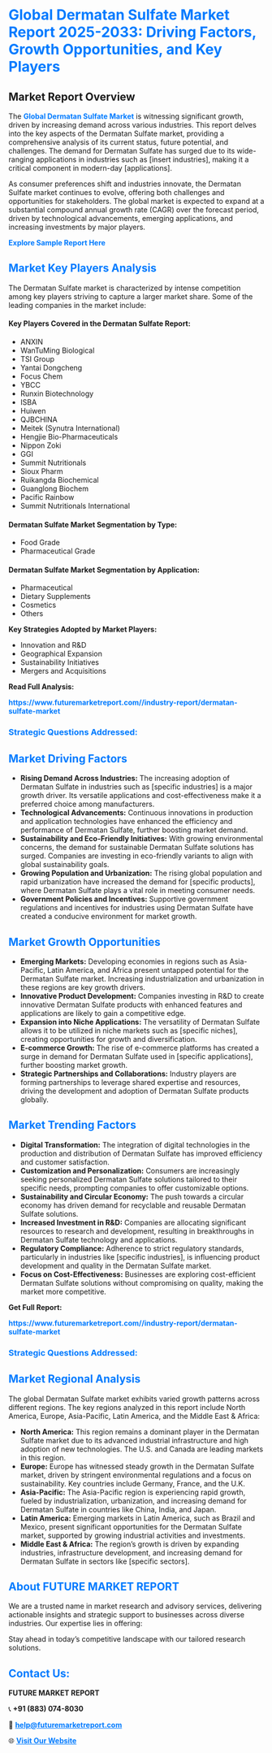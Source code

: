<h1 style="color: #007BFF;">Global Dermatan Sulfate Market Report 2025-2033: Driving Factors, Growth Opportunities, and Key Players</h1>

<section id="overview">
<h2>Market Report Overview</h2>
<p>The <a href="https://www.futuremarketreport.com//industry-report/dermatan-sulfate-market" style="color: #007BFF; text-decoration: none;"><strong>Global Dermatan Sulfate Market</strong></a> is witnessing significant growth, driven by increasing demand across various industries. This report delves into the key aspects of the Dermatan Sulfate market, providing a comprehensive analysis of its current status, future potential, and challenges. The demand for Dermatan Sulfate has surged due to its wide-ranging applications in industries such as [insert industries], making it a critical component in modern-day [applications].</p>
<p>As consumer preferences shift and industries innovate, the Dermatan Sulfate market continues to evolve, offering both challenges and opportunities for stakeholders. The global market is expected to expand at a substantial compound annual growth rate (CAGR) over the forecast period, driven by technological advancements, emerging applications, and increasing investments by major players.</p>
</section>

<section id="overview">
<p><a href="https://www.futuremarketreport.com//request-sample/reportId=58315" style="color: #007BFF; text-decoration: none;"><strong>Explore Sample Report Here</strong></a></p>
</section>

<section id="key-players">
<h2 style="color: #007BFF;">Market Key Players Analysis</h2>
<p>The Dermatan Sulfate market is characterized by intense competition among key players striving to capture a larger market share. Some of the leading companies in the market include:</p>
<h4>Key Players Covered in the Dermatan Sulfate Report:</h4>
<ul><li>ANXIN</li><li>WanTuMing Biological</li><li>TSI Group</li><li>Yantai Dongcheng</li><li>Focus Chem</li><li>YBCC</li><li>Runxin Biotechnology</li><li>ISBA</li><li>Huiwen</li><li>QJBCHINA</li><li>Meitek (Synutra International)</li><li>Hengjie Bio-Pharmaceuticals</li><li>Nippon Zoki</li><li>GGI</li><li>Summit Nutritionals</li><li>Sioux Pharm</li><li>Ruikangda Biochemical</li><li>Guanglong Biochem</li><li>Pacific Rainbow</li><li>Summit Nutritionals International</li></ul>
<h4>Dermatan Sulfate Market Segmentation by Type:</h4>
<ul><li>Food Grade</li><li>Pharmaceutical Grade</li></ul>

<h4>Dermatan Sulfate Market Segmentation by Application:</h4>
<ul><li>Pharmaceutical</li><li>Dietary Supplements</li><li>Cosmetics</li><li>Others</li></ul>
<p><strong>Key Strategies Adopted by Market Players:</strong></p>
<ul>
<li>Innovation and R&D</li>
<li>Geographical Expansion</li>
<li>Sustainability Initiatives</li>
<li>Mergers and Acquisitions</li>
</ul>
</section>

<section>
<p><strong>Read Full Analysis: </strong></p><a href="https://www.futuremarketreport.com//industry-report/dermatan-sulfate-market" style="color: #007BFF; text-decoration: none;"><strong>https://www.futuremarketreport.com//industry-report/dermatan-sulfate-market</strong></a>
<h3 style="color: #007BFF;">Strategic Questions Addressed:</h3>
</section>

<section id="driving-factors">
<h2 style="color: #007BFF;">Market Driving Factors</h2>
<ul>
<li><strong>Rising Demand Across Industries:</strong> The increasing adoption of Dermatan Sulfate in industries such as [specific industries] is a major growth driver. Its versatile applications and cost-effectiveness make it a preferred choice among manufacturers.</li>
<li><strong>Technological Advancements:</strong> Continuous innovations in production and application technologies have enhanced the efficiency and performance of Dermatan Sulfate, further boosting market demand.</li>
<li><strong>Sustainability and Eco-Friendly Initiatives:</strong> With growing environmental concerns, the demand for sustainable Dermatan Sulfate solutions has surged. Companies are investing in eco-friendly variants to align with global sustainability goals.</li>
<li><strong>Growing Population and Urbanization:</strong> The rising global population and rapid urbanization have increased the demand for [specific products], where Dermatan Sulfate plays a vital role in meeting consumer needs.</li>
<li><strong>Government Policies and Incentives:</strong> Supportive government regulations and incentives for industries using Dermatan Sulfate have created a conducive environment for market growth.</li>
</ul>
</section>

<section id="growth-opportunities">
<h2 style="color: #007BFF;">Market Growth Opportunities</h2>
<ul>
<li><strong>Emerging Markets:</strong> Developing economies in regions such as Asia-Pacific, Latin America, and Africa present untapped potential for the Dermatan Sulfate market. Increasing industrialization and urbanization in these regions are key growth drivers.</li>
<li><strong>Innovative Product Development:</strong> Companies investing in R&D to create innovative Dermatan Sulfate products with enhanced features and applications are likely to gain a competitive edge.</li>
<li><strong>Expansion into Niche Applications:</strong> The versatility of Dermatan Sulfate allows it to be utilized in niche markets such as [specific niches], creating opportunities for growth and diversification.</li>
<li><strong>E-commerce Growth:</strong> The rise of e-commerce platforms has created a surge in demand for Dermatan Sulfate used in [specific applications], further boosting market growth.</li>
<li><strong>Strategic Partnerships and Collaborations:</strong> Industry players are forming partnerships to leverage shared expertise and resources, driving the development and adoption of Dermatan Sulfate products globally.</li>
</ul>
</section>

<section id="trending-factors">
<h2 style="color: #007BFF;">Market Trending Factors</h2>
<ul>
<li><strong>Digital Transformation:</strong> The integration of digital technologies in the production and distribution of Dermatan Sulfate has improved efficiency and customer satisfaction.</li>
<li><strong>Customization and Personalization:</strong> Consumers are increasingly seeking personalized Dermatan Sulfate solutions tailored to their specific needs, prompting companies to offer customizable options.</li>
<li><strong>Sustainability and Circular Economy:</strong> The push towards a circular economy has driven demand for recyclable and reusable Dermatan Sulfate solutions.</li>
<li><strong>Increased Investment in R&D:</strong> Companies are allocating significant resources to research and development, resulting in breakthroughs in Dermatan Sulfate technology and applications.</li>
<li><strong>Regulatory Compliance:</strong> Adherence to strict regulatory standards, particularly in industries like [specific industries], is influencing product development and quality in the Dermatan Sulfate market.</li>
<li><strong>Focus on Cost-Effectiveness:</strong> Businesses are exploring cost-efficient Dermatan Sulfate solutions without compromising on quality, making the market more competitive.</li>
</ul>
</section>

<section>
<p><strong>Get Full Report: </strong></p><a href="https://www.futuremarketreport.com//industry-report/dermatan-sulfate-market" style="color: #007BFF; text-decoration: none;"><strong>https://www.futuremarketreport.com//industry-report/dermatan-sulfate-market</strong></a>
<h3 style="color: #007BFF;">Strategic Questions Addressed:</h3>
</section>


<section id="regional-analysis">
<h2 style="color: #007BFF;">Market Regional Analysis</h2>
<p>The global Dermatan Sulfate market exhibits varied growth patterns across different regions. The key regions analyzed in this report include North America, Europe, Asia-Pacific, Latin America, and the Middle East & Africa:</p>
<ul>
<li><strong>North America:</strong> This region remains a dominant player in the Dermatan Sulfate market due to its advanced industrial infrastructure and high adoption of new technologies. The U.S. and Canada are leading markets in this region.</li>
<li><strong>Europe:</strong> Europe has witnessed steady growth in the Dermatan Sulfate market, driven by stringent environmental regulations and a focus on sustainability. Key countries include Germany, France, and the U.K.</li>
<li><strong>Asia-Pacific:</strong> The Asia-Pacific region is experiencing rapid growth, fueled by industrialization, urbanization, and increasing demand for Dermatan Sulfate in countries like China, India, and Japan.</li>
<li><strong>Latin America:</strong> Emerging markets in Latin America, such as Brazil and Mexico, present significant opportunities for the Dermatan Sulfate market, supported by growing industrial activities and investments.</li>
<li><strong>Middle East & Africa:</strong> The region’s growth is driven by expanding industries, infrastructure development, and increasing demand for Dermatan Sulfate in sectors like [specific sectors].</li>
</ul>
</section>

<footer>
<h2 style="color: #007BFF;">About FUTURE MARKET REPORT</h2>
<p>We are a trusted name in market research and advisory services, delivering actionable insights and strategic support to businesses across diverse industries. Our expertise lies in offering:</p>

<p>Stay ahead in today’s competitive landscape with our tailored research solutions.</p>

<h2 style="color: #007BFF;">Contact Us:</h2>
<p><strong>FUTURE MARKET REPORT</strong></p>
<p>📞 <strong>+91 (883) 074-8030</strong></p>
<p>📧 <strong><a href="mailto:help@futuremarketreport.com" style="color: #007BFF;">help@futuremarketreport.com</a></strong></p>
<p>🌐 <strong><a href="https://www.futuremarketreport.com/" style="color: #007BFF;">Visit Our Website</a></strong></p>
</footer>
